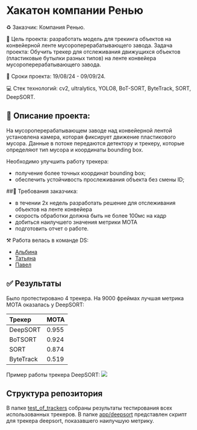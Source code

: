 # Хакатон компании Ренью
♻️ Заказчик: Компания Ренью.

📑 Цель проекта: разработать модель для трекинга объектов на конвейерной ленте мусороперерабатывающего завода. 
   Задача проекта:  Обучить трекер для отслеживания движущихся объектов (пластиковые бутылки разных типов) на ленте конвейера мусороперерабатывающего завода. 

📌 Сроки проекта: 19/08/24 - 09/09/24.

💻 Стек технологий: cv2, ultralytics, YOLO8, BoT-SORT, ByteTrack, SORT, DeepSORT.

## 📝 Описание проекта:
На мусороперерабатывающем заводе над конвейерной лентой установлена камера, которая фиксирует движение пластикового мусора. Данные в потоке передаются детектору и трекеру, которые определяют тип мусора и координаты bounding box.

Необходимо улучшить работу трекера:
- получение более точных координат bounding box;
- обеспечить устойчивость прослеживания объекта без смены ID;

##📌 Требования заказчика:
* в течении 2х недель разработать решение для отслеживания объектов на ленте конвейера
* скорость обработки должна быть не более 100мс на кадр
* добиться наилучшего значения метрики MOTA
* подготовить отчет о работе.

⚒️ Работа велась в команде DS:
- [Альбина](https://t.me/AlbinaUsaeva) 
- [Татьяна](https://t.me/Tanya_GileT) 
- [Павел](https://t.me/keyboardnorth) 

## ✅ Результаты
Было протестировано 4 трекера. На 9000 фреймах лучшая метрика MOTA оказалась у DeepSORT:

|  Трекер   | MOTA  |
|:---------|:------|
|  DeepSORT | 0.955 |
| BoTSORT   | 0.924 |
| SORT      | 0.874 |
| ByteTrack | 0.519 |


Пример работы трекера DeepSORT:
![](https://github.com/usaeva-a/renew_hackathon/blob/0245a033d1c6dbdf7176b266f00f1dc69487c217/pics/example.gif)

## Структура репозитория
В папке [test_of_trackers](test_of_trackers) собраны результаты тестирования всех использованных трекеров.
В папке [app/deepsort](app/deepsort) представлен скрипт для трекера deepsort, показавшего наилучшую метрику.
